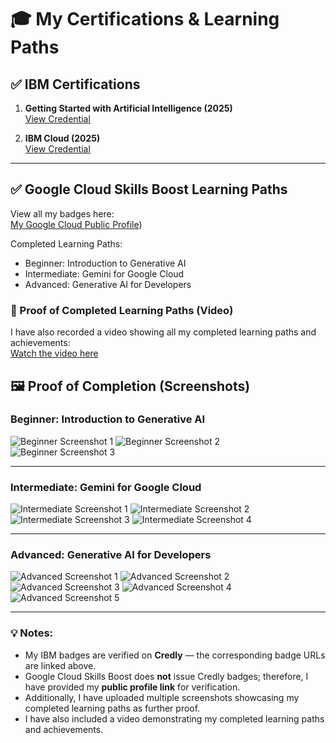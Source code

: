 # 🎓 My Certifications & Learning Paths

## ✅ IBM Certifications
1. **Getting Started with Artificial Intelligence (2025)**  
   [View Credential](https://www.credly.com/badges/9f46d345-d3ec-4235-ae79-60115346b445/public_url)

2. **IBM Cloud (2025)**  
   [View Credential](https://www.credly.com/badges/66626cc3-84e5-46b0-981c-c09c7916e59e/public_url)

---

## ✅ Google Cloud Skills Boost Learning Paths
View all my badges here:  
[My Google Cloud Public Profile](https://www.cloudskillsboost.google/public_profiles/1c7faca0-4c6a-4e38-b1f8-b80b1001f29a))

Completed Learning Paths:
- Beginner: Introduction to Generative AI
- Intermediate: Gemini for Google Cloud
- Advanced: Generative AI for Developers


### 🎥 Proof of Completed Learning Paths (Video)

I have also recorded a video showing all my completed learning paths and achievements:  
[Watch the video here](https://github.com/kimrahd3782/flight-detection-/blob/c1b41b1f9585fb94ee13de640a4d3e2bd498fa5f/proofvideo.mp4)



## 🖼 Proof of Completion (Screenshots)

### Beginner: Introduction to Generative AI

![Beginner Screenshot 1](https://github.com/kimrahd3782/flight-detection-/blob/b3ffd447ef80b406628ba3fa663caeabb60d349d/beg.png) 
![Beginner Screenshot 2](https://github.com/kimrahd3782/flight-detection-/blob/b3ffd447ef80b406628ba3fa663caeabb60d349d/beg2.png)
![Beginner Screenshot 3](https://github.com/kimrahd3782/flight-detection-/blob/b3ffd447ef80b406628ba3fa663caeabb60d349d/beg3.png) 

---

### Intermediate: Gemini for Google Cloud

![Intermediate Screenshot 1](https://github.com/kimrahd3782/flight-detection-/blob/b3ffd447ef80b406628ba3fa663caeabb60d349d/int1.png)
![Intermediate Screenshot 2](https://github.com/kimrahd3782/flight-detection-/blob/b3ffd447ef80b406628ba3fa663caeabb60d349d/int2.png)  
![Intermediate Screenshot 3](https://github.com/kimrahd3782/flight-detection-/blob/b3ffd447ef80b406628ba3fa663caeabb60d349d/int3.png)
![Intermediate Screenshot 4](https://github.com/kimrahd3782/flight-detection-/blob/b3ffd447ef80b406628ba3fa663caeabb60d349d/int4.png)

---

### Advanced: Generative AI for Developers

![Advanced Screenshot 1](https://github.com/kimrahd3782/flight-detection-/blob/b3ffd447ef80b406628ba3fa663caeabb60d349d/adv1.png)
![Advanced Screenshot 2](https://github.com/kimrahd3782/flight-detection-/blob/b3ffd447ef80b406628ba3fa663caeabb60d349d/adv2.png)  
![Advanced Screenshot 3](https://github.com/kimrahd3782/flight-detection-/blob/b3ffd447ef80b406628ba3fa663caeabb60d349d/adv3.png) 
![Advanced Screenshot 4](https://github.com/kimrahd3782/flight-detection-/blob/b3ffd447ef80b406628ba3fa663caeabb60d349d/adv4.png) 
![Advanced Screenshot 5](https://github.com/kimrahd3782/flight-detection-/blob/b3ffd447ef80b406628ba3fa663caeabb60d349d/adv5.png)  





---
### 💡 Notes:
- My IBM badges are verified on **Credly** — the corresponding badge URLs are linked above.
- Google Cloud Skills Boost does **not** issue Credly badges; therefore, I have provided my **public profile link** for verification.
- Additionally, I have uploaded multiple screenshots showcasing my completed learning paths as further proof.
- I have also included a video demonstrating my completed learning paths and achievements.


